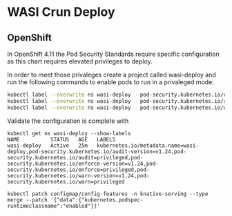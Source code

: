 # WASI Crun Deploy

## OpenShift

In OpenShift 4.11 the Pod Security Standards require specific configuration as this chart requires elevated privileges to deploy.

In order to meet those privaleges create a project called wasi-deploy and run the following commands to enable pods to run in a privaleged mode:

```bash
kubectl label --overwrite ns wasi-deploy   pod-security.kubernetes.io/enforce=privileged   pod-security.kubernetes.io/enforce-version=v1.24
kubectl label --overwrite ns wasi-deploy   pod-security.kubernetes.io/audit=privileged   pod-security.kubernetes.io/enforce-version=v1.24
kubectl label --overwrite ns wasi-deploy   pod-security.kubernetes.io/warn=privileged   pod-security.kubernetes.io/enforce-version=v1.24
```

Validate the configuration is complete with

```
kubectl get ns wasi-deploy --show-labels
NAME          STATUS   AGE   LABELS
wasi-deploy   Active   25m   kubernetes.io/metadata.name=wasi-deploy,pod-security.kubernetes.io/audit-version=v1.24,pod-security.kubernetes.io/audit=privileged,pod-security.kubernetes.io/enforce-version=v1.24,pod-security.kubernetes.io/enforce=privileged,pod-security.kubernetes.io/warn-version=v1.24,pod-security.kubernetes.io/warn=privileged
```


```
kubectl patch configmap/config-features -n knative-serving --type merge --patch '{"data":{"kubernetes.podspec-runtimeclassname":"enabled"}}'
```